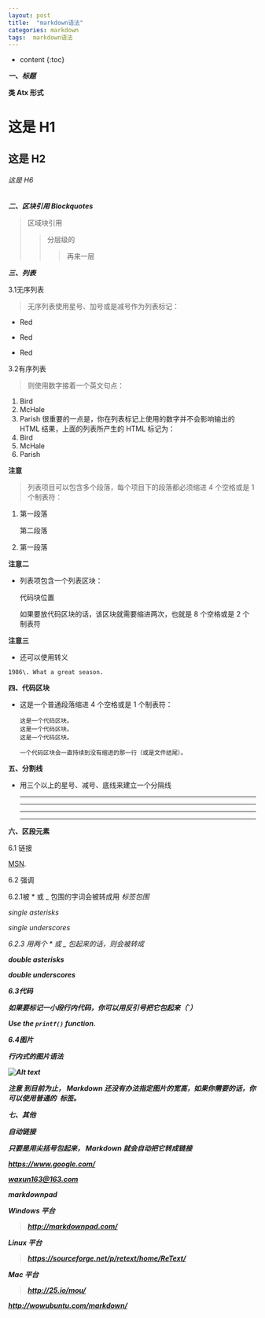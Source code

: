 ```yaml
---
layout: post
title:  "markdown语法"
categories: markdown
tags:  markdown语法
---
```


* content
{:toc}

***一、标题***

**类 Atx 形式**
# 这是 H1

## 这是 H2

###### 这是 H6


***二、区块引用 Blockquotes***

>区域块引用
>>分层级的
>>>再来一层

***三、列表***

3.1无序列表
>无序列表使用星号、加号或是减号作为列表标记：
 
*   Red
-   Red
+   Red

3.2有序列表
>则使用数字接着一个英文句点：

 1.  Bird
 2.  McHale
 3.  Parish
 很重要的一点是，你在列表标记上使用的数字并不会影响输出的 HTML 结果，上面的列表所产生的 HTML 标记为：
 1.  Bird
 1.  McHale
 1.  Parish


**注意**

 >列表项目可以包含多个段落，每个项目下的段落都必须缩进 4 个空格或是 1 个制表符：

1.  第一段落  
    
    第二段落

2. 第一段落

**注意二**
 
   *  列表项包含一个列表区块：
						
		代码块位置

        如果要放代码区块的话，该区块就需要缩进两次，也就是 8 个空格或是 2 个制表符

**注意三**

   *  还可以使用转义

	1986\. What a great season.

**四、代码区块**

  * 这是一个普通段落缩进 4 个空格或是 1 个制表符：

		这是一个代码区块。
		这是一个代码区块。
		这是一个代码区块。

		一个代码区块会一直持续到没有缩进的那一行（或是文件结尾）。

**五、分割线**

  * 用三个以上的星号、减号、底线来建立一个分隔线
  
	* * *
	***
	---
	--------

**六、区段元素**

   6.1 链接

  [MSN](http://search.msn.com/ "MSN Search").

6.2 强调

  6.2.1被 * 或 _ 包围的字词会被转成用 <em> 标签包围

  *single asterisks*

  _single underscores_

  6.2.3 用两个 * 或 _ 包起来的话，则会被转成 <strong>

  **double asterisks**

  __double underscores__

6.3代码

如果要标记一小段行内代码，你可以用反引号把它包起来（`）

 Use the `printf()` function.

6.4图片
  
行内式的图片语法

![Alt text](http://www.bing.com/az/hprichbg/rb/KerichoTea_EN-US6909044062_1920x1080.jpg)

注意
 到目前为止， Markdown 还没有办法指定图片的宽高，如果你需要的话，你可以使用普通的 <img> 标签。

**七、其他**

 自动链接

只要是用尖括号包起来， Markdown 就会自动把它转成链接

<https://www.google.com/>

<waxun163@163.com>


markdownpad

Windows 平台

><http://markdownpad.com/>

Linux 平台

><https://sourceforge.net/p/retext/home/ReText/>

Mac 平台

><http://25.io/mou/>


http://wowubuntu.com/markdown/